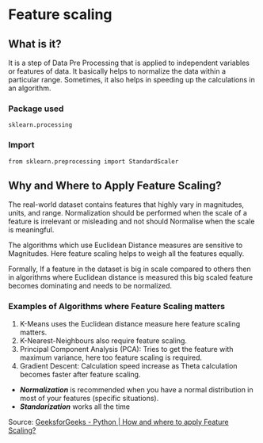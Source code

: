 # Feature scaling

## What is it?
It is a step of Data Pre Processing that is applied to independent variables or
features of data. It basically helps to normalize the data within a particular
range. Sometimes, it also helps in speeding up the calculations in an
algorithm.

### Package used
```
sklearn.processing
```

### Import
```
from sklearn.preprocessing import StandardScaler
```

## Why and Where to Apply Feature Scaling?
The real-world dataset contains features that highly vary in magnitudes, units,
and range. Normalization should be performed when the scale of a feature is
irrelevant or misleading and not should Normalise when the scale is meaningful.

The algorithms which use Euclidean Distance measures are sensitive to
Magnitudes. Here feature scaling helps to weigh all the features equally.

Formally, If a feature in the dataset is big in scale compared to others then
in algorithms where Euclidean distance is measured this big scaled feature
becomes dominating and needs to be normalized. 

### Examples of Algorithms where Feature Scaling matters 
1. K-Means uses the Euclidean distance measure here feature scaling matters. 
2. K-Nearest-Neighbours also require feature scaling. 
3. Principal Component Analysis (PCA): Tries to get the feature with maximum
   variance, here too feature scaling is required. 
4. Gradient Descent: Calculation speed increase as Theta calculation becomes
   faster after feature scaling.

* ***Normalization*** is recommended when you have a normal distribution in most of
  your features (specific situations).
* ***Standarization*** works all the time

Source: [GeeksforGeeks - Python | How and where to apply Feature Scaling?](https://www.geeksforgeeks.org/python-how-and-where-to-apply-feature-scaling)
